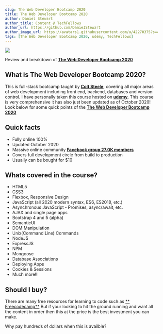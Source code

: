 ```yaml
---
slug: The Web Developer Bootcamp 2020
title: The Web Developer Bootcamp 2020
author: Daniel Stewart
author_title: Content @ TechFellows
author_url: https://github.com/DanieIStewart
author_image_url: https://avatars1.githubusercontent.com/u/42270375?s=400&u=18902b74e603c9de071f5321788fc1884e2a93fb&v=4
tags: [The Web Developer Bootcamp 2020, udemy, TechFellows]
---
```


<img src='https://external-content.duckduckgo.com/iu/?u=https%3A%2F%2Fcoursedrive.org%2Fwp-content%2Fuploads%2F2020%2F02%2FThe-Web-Developer-Bootcamp-Download.jpg&f=1&nofb=1'/>

Review and breakdown of [**The Web Developer Bootcamp 2020**](https://www.udemy.com/course/the-web-developer-bootcamp/)

<!--truncate-->

## What is The Web Developer Bootcamp 2020?

This is full-stack bootcamp taught by [**Colt Steele**](https://www.udemy.com/user/coltsteele/), covering all major areas of web development including front end, backend, databases and version control. I have personally taken this course hosted on [**udemy**](https://www.udemy.com/). This course is very comprehensive it has also just been updated as of October 2020! Look below for some quick points of the [**The Web Developer Bootcamp 2020**](https://www.udemy.com/course/the-web-developer-bootcamp/)

## Quick facts

- Fully online 100%
- Updated October 2020
- Massive online community [**Facebook group 27.0K members**](https://www.facebook.com/groups/officialwebdeveloperbootcamp)
- Covers full development circle from build to production
- Usually can be bought for \$10

## Whats covered in the course?

- HTML5
- CSS3
- Flexbox, Responsive Design
- JavaScript (all 2020 modern syntax, ES6, ES2018, etc.)
- Asynchronous JavaScript - Promises, async/await, etc.
- AJAX and single page apps
- Bootstrap 4 and 5 (alpha)
- SemanticUI
- DOM Manipulation
- Unix(Command Line) Commands
- NodeJS
- ExpressJS
- NPM
- Mongoose
- Database Associations
- Deploying Apps
- Cookies & Sessions
- Much more!!

## Should I buy?

There are many free resources for learning to code such as [** Freecodecamp**](https://www.freecodecamp.org/) But if your looking to hit the ground running and want all the content in order then this at the price is the best investment you can make.

Why pay hundreds of dollars when this is availble?
